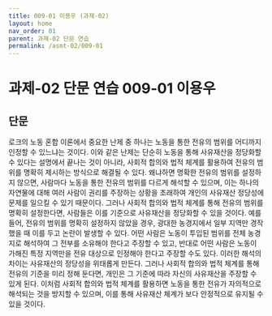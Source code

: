 ```yaml
---
title: 009-01 이용우 (과제-02)
layout: home
nav_order: 01
parent: 과제-02 단문 연습
permalink: /asmt-02/009-01
---
```


# 과제-02 단문 연습 009-01 이용우 

## 단문

로크의 노동 혼합 이론에서 중요한 난제 중 하나는 노동을 통한 전유의 범위를 어디까지 인정할 수 있느냐는 것이다. 이와 같은 난제는 단순히 노동을 통해 사유재산을 정당화할 수 있다는 설명에서 끝나는 것이 아니라, 사회적 합의와 법적 체계를 활용하여 전유의 범위를 명확히 제시하는 방식으로 해결될 수 있다. 왜냐하면 명확한 전유의 범위를 설정하지 않으면, 사람마다 노동을 통한 전유의 범위를 다르게 해석할 수 있으며, 이는 하나의 자연물에 대해 여러 사람이 권리를 주장하는 상황을 초래하여 개인의 사유재산 정당성에 문제를 일으킬 수 있기 때문이다. 그러나 사회적 합의와 법적 체계를 통해 전유의 범위를 명확히 설정한다면, 사람들은 이를 기준으로 사유재산을 정당화할 수 있을 것이다. 예를 들어, 전유의 범위를 명확히 설정하지 않았을 경우, 광대한 농경지에서 일부 지역만 경작했을 때 이를 두고 논란이 발생할 수 있다. 어떤 사람은 노동이 투입된 범위를 전체 농경지로 해석하여 그 전부를 소유해야 한다고 주장할 수 있고, 반대로 어떤 사람은 노동이 가해진 특정 지역만을 전유 대상으로 인정해야 한다고 주장할 수도 있다. 이러한 해석의 차이는 사유재산의 정당성을 위태롭게 만든다. 그러나 사회적 합의와 법적 체계를 통해 전유의 기준을 미리 정해 둔다면, 개인은 그 기준에 따라 자신의 사유재산을 주장할 수 있게 된다. 이처럼 사회적 합의와 법적 체계를 활용하면 노동을 통한 전유가 자의적으로 해석되는 것을 방지할 수 있으며, 이를 통해 사유재산 체계가 보다 안정적으로 유지될 수 있을 것이다.
    